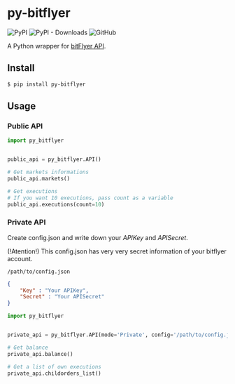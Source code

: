 # py-bitflyer

![PyPI](https://img.shields.io/pypi/v/py-bitflyer?style=flat-square)
![PyPI - Downloads](https://img.shields.io/pypi/dd/py-bitflyer?style=flat-square)
![GitHub](https://img.shields.io/github/license/py-bitflyer/py-bitflyer?style=flat-square)

A Python wrapper for [bitFlyer API](https://lightning.bitflyer.com/docs#http-api).

## Install

```bash
$ pip install py-bitflyer
```

## Usage

### Public API

```python
import py_bitflyer


public_api = py_bitflyer.API()

# Get markets informations
public_api.markets()

# Get executions
# If you want 10 executions, pass count as a variable
public_api.executions(count=10)
```

### Private API

Create config.json and write down your *APIKey* and *APISecret*.

(!Atention!)
 This config.json has very very secret information of your bitflyer account.

`/path/to/config.json`

```json
{
    "Key" : "Your APIKey",
    "Secret" : "Your APISecret"
}
```

```python
import py_bitflyer


private_api = py_bitflyer.API(mode='Private', config='/path/to/config.json')

# Get balance
private_api.balance()

# Get a list of own executions
private_api.childorders_list()
```
